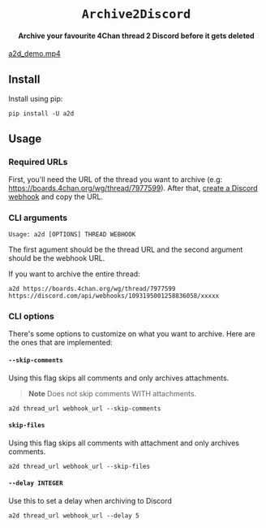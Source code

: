 <h1 align="center"> <code>Archive2Discord</code> </h1>
<h4 align="center"> Archive your favourite 4Chan thread 2 Discord before it gets deleted</h4>

[a2d_demo.mp4](https://user-images.githubusercontent.com/70033559/230702359-7722cf06-8ab0-457b-8ae0-44c017f5deb4.mp4)

## Install
Install using pip:
```console
pip install -U a2d
```

## Usage

### Required URLs
First, you'll need the URL of the thread you want to archive (e.g: https://boards.4chan.org/wg/thread/7977599). After that, [create a Discord webhook](https://support.discord.com/hc/en-us/articles/228383668-Intro-to-Webhooks) and copy the URL.

### CLI arguments
```console
Usage: a2d [OPTIONS] THREAD WEBHOOK
```
The first agument should be the thread URL and the second argument should be the webhook URL.

If you want to archive the entire thread:
```console
a2d https://boards.4chan.org/wg/thread/7977599 https://discord.com/api/webhooks/1093195001258836058/xxxxx
```

### CLI options
There's some options to customize on what you want to archive. Here are the ones that are implemented:

#### `--skip-comments`
Using this flag skips all comments and only archives attachments.
> **Note**
> Does not skip comments WITH attachments.
```console
a2d thread_url webhook_url --skip-comments
```

#### `skip-files`
Using this flag skips all comments with attachment and only archives comments.
```console
a2d thread_url webhook_url --skip-files
```

#### `--delay INTEGER`
Use this to set a delay when archiving to Discord
```console
a2d thread_url webhook_url --delay 5
```
